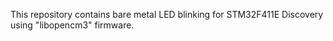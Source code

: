 This repository contains bare metal LED blinking for STM32F411E Discovery using "libopencm3" firmware.

